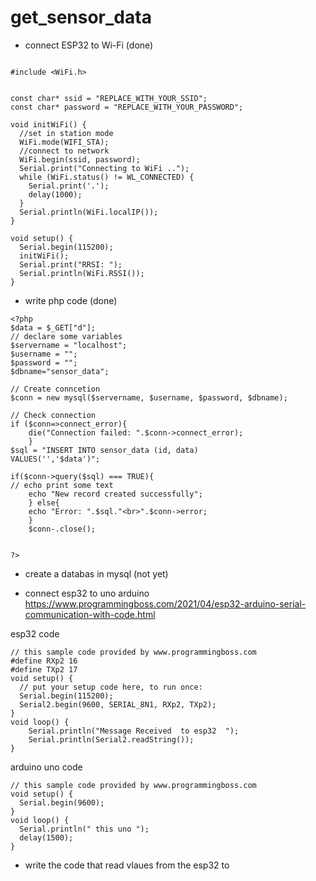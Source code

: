 # get_sensor_data

- connect ESP32 to Wi-Fi (done) 

```

#include <WiFi.h>


const char* ssid = "REPLACE_WITH_YOUR_SSID";
const char* password = "REPLACE_WITH_YOUR_PASSWORD";

void initWiFi() {
  //set in station mode
  WiFi.mode(WIFI_STA);
  //connect to network
  WiFi.begin(ssid, password);
  Serial.print("Connecting to WiFi ..");
  while (WiFi.status() != WL_CONNECTED) {
    Serial.print('.');
    delay(1000);
  }
  Serial.println(WiFi.localIP());
}

void setup() {
  Serial.begin(115200);
  initWiFi();
  Serial.print("RRSI: ");
  Serial.println(WiFi.RSSI());
}
``` 

- write php code (done)

```
<?php
$data = $_GET["d"];
// declare some variables 
$servername = "localhost";
$username = "";
$password = "";
$dbname="sensor_data";

// Create conncetion 
$conn = new mysql($servername, $username, $password, $dbname);

// Check connection 
if ($conn=>connect_error){
	die("Connection failed: ".$conn->connect_error);
	}
$sql = "INSERT INTO sensor_data (id, data)
VALUES('','$data')";

if($conn->query($sql) === TRUE){
// echo print some text 
	echo "New record created successfully";
	} else{
	echo "Error: ".$sql."<br>".$conn->error;
	}
	$conn-.close();
	

?>

``` 

- create a databas in mysql (not yet)

- connect esp32 to uno arduino 
https://www.programmingboss.com/2021/04/esp32-arduino-serial-communication-with-code.html 


esp32 code 
``` 
// this sample code provided by www.programmingboss.com
#define RXp2 16
#define TXp2 17
void setup() {
  // put your setup code here, to run once:
  Serial.begin(115200);
  Serial2.begin(9600, SERIAL_8N1, RXp2, TXp2);
}
void loop() {
    Serial.println("Message Received  to esp32  ");
    Serial.println(Serial2.readString());
}
``` 


arduino uno code 

```
// this sample code provided by www.programmingboss.com
void setup() {
  Serial.begin(9600);
}
void loop() {
  Serial.println(" this uno ");
  delay(1500);
}
```



- write the code that read vlaues from the esp32 to 

